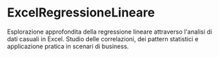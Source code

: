 # ExcelRegressioneLineare
Esplorazione approfondita della regressione lineare attraverso l'analisi di dati casuali in Excel. Studio delle correlazioni, dei pattern statistici e applicazione pratica in scenari di business.
